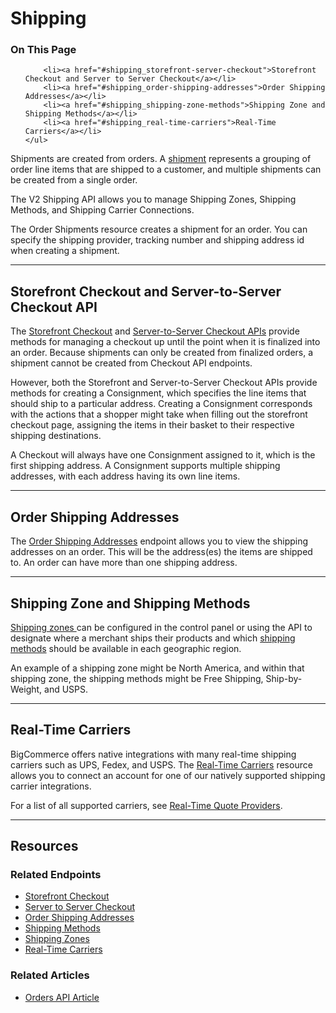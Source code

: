 <h1>Shipping</h1>
<div class="otp" id="no-index">
	<h3> On This Page </h3>
	<ul>
      
        <li><a href="#shipping_storefront-server-checkout">Storefront Checkout and Server to Server Checkout</a></li>
        <li><a href="#shipping_order-shipping-addresses">Order Shipping Addresses</a></li>
        <li><a href="#shipping_shipping-zone-methods">Shipping Zone and Shipping Methods</a></li>
        <li><a href="#shipping_real-time-carriers">Real-Time Carriers</a></li>
	</ul>
</div>

<a href='#shipping_what-is-a-shipment' aria-hidden='true' class='block-anchor'  id='shipping_what-is-a-shipment'><i aria-hidden='true' class='linkify icon'></i></a>

Shipments are created from orders. A [shipment](https://developer.bigcommerce.com/api-reference/orders/orders-api/order-shipments/postordersorderidshipments) represents a grouping of order line items that are shipped to a customer, and multiple shipments can be created from a single order.

The V2 Shipping API allows you to manage Shipping Zones, Shipping Methods, and Shipping Carrier Connections.

The Order Shipments resource creates a shipment for an order. You can specify the shipping provider, tracking number and shipping address id when creating a shipment.

---

<a href='#shipping_storefront-server-checkout' aria-hidden='true' class='block-anchor'  id='shipping_storefront-server-checkout'><i aria-hidden='true' class='linkify icon'></i></a>

## Storefront Checkout and Server-to-Server Checkout API

The [Storefront Checkout](https://developer.bigcommerce.com/api-reference/cart-checkout/storefront-checkout-api) and [Server-to-Server Checkout APIs](https://developer.bigcommerce.com/api-reference/cart-checkout/server-server-checkout-api) provide methods for managing a checkout up until the point when it is finalized into an order. Because shipments can only be created from finalized orders, a shipment cannot be created from Checkout API endpoints. 

However, both the Storefront and Server-to-Server Checkout APIs provide methods for creating a Consignment, which specifies the line items that should ship to a particular address. Creating a Consignment corresponds with the actions that a shopper might take when filling out the storefront checkout page, assigning the items in their basket to their respective shipping destinations. 

A Checkout will always have one Consignment assigned to it, which is the first shipping address. A Consignment supports multiple shipping addresses, with each address having its own line items.

---

<a href='#shipping_order-shipping-addresses' aria-hidden='true' class='block-anchor'  id='shipping_order-shipping-addresses'><i aria-hidden='true' class='linkify icon'></i></a>

## Order Shipping Addresses

The [Order Shipping Addresses](https://developer.bigcommerce.com/api-reference/orders/orders-api/order-shipping-addresses) endpoint allows you to view the shipping addresses on an order. This will be the address(es) the items are shipped to.  An order can have more than one shipping address.

---

<a href='#shipping_shipping-zone-methods' aria-hidden='true' class='block-anchor'  id='shipping_shipping-zone-methods'><i aria-hidden='true' class='linkify icon'></i></a>

## Shipping Zone and Shipping Methods

[Shipping zones ](https://developer.bigcommerce.com/api-reference/store-management/shipping-api/shipping-zones)can be configured in the control panel or using the API to designate where a merchant ships their products and which [shipping methods](https://developer.bigcommerce.com/api-reference/store-management/shipping-api/shipping-method) should be available in each geographic region. 

An example of a shipping zone might be North America, and within that shipping zone, the shipping methods might be Free Shipping, Ship-by-Weight, and USPS.

---

<a href='#shipping_real-time-carriers' aria-hidden='true' class='block-anchor'  id='shipping_real-time-carriers'><i aria-hidden='true' class='linkify icon'></i></a>

## Real-Time Carriers

BigCommerce offers native integrations with many real-time shipping carriers such as UPS, Fedex, and USPS. The [Real-Time Carriers](https://developer.bigcommerce.com/api-reference/store-management/shipping-api/shipping-carrier) resource allows you to connect an account for one of our natively supported shipping carrier integrations. 

For a list of all supported carriers, see [Real-Time Quote Providers](https://support.bigcommerce.com/articles/Public/Setting-Up-a-Real-Time-Shipping-Quote-Shipping-Method/#providers).

---

## Resources

### Related Endpoints
* [Storefront Checkout](https://developer.bigcommerce.com/api-reference/cart-checkout/storefront-checkout-api/checkout/checkoutsconsignmentsbycheckoutidpost)
* [Server to Server Checkout](https://developer.bigcommerce.com/api-reference/cart-checkout/server-server-checkout-api/checkout/checkoutsconsignmentsbycheckoutidpost)
* [Order Shipping Addresses](https://developer.bigcommerce.com/api-reference/orders/orders-api/order-shipping-addresses)
* [Shipping Methods](https://developer.bigcommerce.com/api-reference/store-management/shipping-api/shipping-method/createashippingmethod)
* [Shipping Zones](https://developer.bigcommerce.com/api-reference/store-management/shipping-api/shipping-zones/createashippingzones)
* [Real-Time Carriers](https://developer.bigcommerce.com/api-reference/store-management/shipping-api/shipping-carrier/postshippingcarrierconnection)
### Related Articles
* [Orders API Article](https://developer.bigcommerce.com/api-docs/orders/orders-api-overview#orders-api-overview_create-order-shipment)

